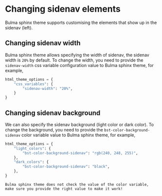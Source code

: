 # Changing sidenav elements

Bulma sphinx theme supports customising the elements that show up in the sidenav (left).

## Changing sidenav width

Bulma sphinx theme allows specifying the width of sidenav, the sidenav width is `20%` by default. To change the width, you need to provide the `sidenav-width` css variable configuration value to Bulma sphinx theme, for example,

```python
html_theme_options = {
    "css_variables": {
        "sidenav-width": "20%",
    }
}
```

## Changing sidenav background

We can also specify the sidenav background (light color or dark color). To change the background, you need to provide the `bst-color-background-sidenav` color variable value to Bulma sphinx theme, for example,

```python
html_theme_options = {
    "light_colors": {
        "bst-color-background-sidenav": "rgb(240, 248, 255)",
    },
    "dark_colors": {
        "bst-color-background-sidenav": "black",
    },
}
```

```{note}
Bulma sphinx theme does not check the value of the color variable, make sure you provide the right value to make it work!
```
